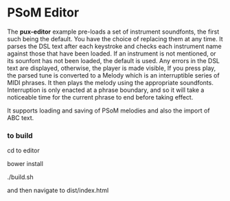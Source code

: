PSoM Editor
===========

The __pux-editor__ example pre-loads a set of instrument soundfonts, the first such being the default. You have the choice of replacing them at any time. It parses the DSL text after each keystroke and checks each instrument name against those that have been loaded.  If an instrument is not mentioned, or its sounfont has not been loaded, the default is used. Any errors in the DSL text are displayed, otherwise, the player is made visible,  If you press play, the parsed tune is converted to a Melody which is an interruptible series of MIDI phrases. It then plays the melody using the appropriate soundfonts. Interruption is only enacted at a phrase boundary, and so it will take a noticeable time for the current phrase to end before taking effect.

It supports loading and saving of PSoM melodies and also the import of ABC text.

### to build 

   cd to editor
 
   bower install

   ./build.sh

   and then navigate to dist/index.html
